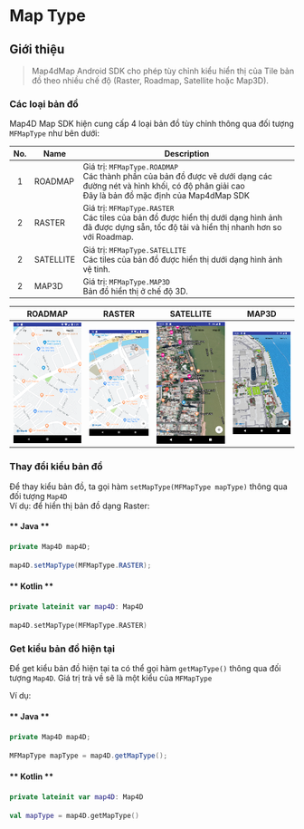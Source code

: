 # Map Type

## Giới thiệu

> Map4dMap Android SDK cho phép tùy chỉnh kiểu hiển thị của Tile bản đồ theo nhiều chế độ (Raster, Roadmap, Satellite hoặc Map3D).

### Các loại bản đồ

Map4D Map SDK hiện cung cấp 4 loại bản đồ tùy chỉnh thông qua đối tượng `MFMapType` như bên dưới:

| No. | Name    | Description                                                                                                                                                           |
|:---:|---------|-----------------------------------------------------------------------------------------------------------------------------------------------------------------------|
|  1  | ROADMAP | Giá trị: `MFMapType.ROADMAP`<br>Các thành phần của bản đồ được vẽ dưới dạng các đường nét và hình khối, có độ phân giải cao<br>Đây là bản đồ mặc định của Map4dMap SDK |
|  2  | RASTER  | Giá trị: `MFMapType.RASTER`<br>Các tiles của bản đồ được hiển thị dưới dạng hình ảnh đã được dựng sẵn, tốc độ tải và hiển thị nhanh hơn so với Roadmap.               |
|  2  |SATELLITE| Giá trị: `MFMapType.SATELLITE`<br>Các tiles của bản đồ được hiển thị dưới dạng hình ảnh vệ tinh.                                                                      |
|  2  | MAP3D   | Giá trị: `MFMapType.MAP3D`<br>Bản đồ hiển thị ở chế độ 3D.                                                                                                            |

|                 ROADMAP                         | RASTER                                         | SATELLITE                                       | MAP3D                                           |
|:-----------------------------------------------:|:----------------------------------------------:|:-----------------------------------------------:|:-----------------------------------------------:| 
| ![MapType](../../resources/maptype-roadmap.png) | ![MapType](../../resources/maptype-raster.png) | ![MapType](../../resources/maptype-satellite.png)| ![MapType](../../resources/maptype-map3d.png)  |

### Thay đổi kiểu bản đồ

Để thay kiểu bản đồ, ta gọi hàm `setMapType(MFMapType mapType)` thông qua đối tượng `Map4D`  
Ví dụ: để hiển thị bản đồ dạng Raster:

<!-- tabs:start -->
#### ** Java **

```java
private Map4D map4D;

map4D.setMapType(MFMapType.RASTER);
```

#### ** Kotlin **

```kotlin
private lateinit var map4D: Map4D

map4D.setMapType(MFMapType.RASTER)
```
<!-- tabs:end -->

### Get kiểu bản đồ hiện tại

Để get kiểu bản đồ hiện tại ta có thể gọi hàm `getMapType()` thông qua đối tượng `Map4D`. Giá trị trả về sẽ là một kiểu
của `MFMapType`

Ví dụ:

<!-- tabs:start -->
#### ** Java **

```java
private Map4D map4D;

MFMapType mapType = map4D.getMapType();
```

#### ** Kotlin **

```kotlin
private lateinit var map4D: Map4D

val mapType = map4D.getMapType()
```
<!-- tabs:end -->


